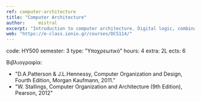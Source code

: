 ```yaml
---
ref: computer-architecture
title: "Computer Architecture"
author: 	mistral
excerpt: "Introduction to computer architecture. Digital logic, combinatorial and sequential logical circuits. Instruction set architectures. Instruction types, machine cycle and instruction execution. CISC and RISC architectures. Central Processing Unit (CPU). Performance and benchmarking. Instruction level parallelism and pipelining. Superscalar and VLIW processors. Main memory technologies. Memory hierarchies and cache memories. Virtual memory. Input-Output devices, buses and controllers. Interrupts and DMA techniques."
web: "https://e-class.ionio.gr/courses/DCS114/"
---
```


code: ΗΥ500
semester: 3
type: "Υποχρεωτικό"
hours: 4
extra: 2L
ects: 6

Βιβλιογραφία: 
  - "D.A.Patterson & J.L.Hennessy, Computer Organization and Design, Fourth Edition, Morgan Kaufmann, 2011."
  - "W. Stallings, Computer Organization and Architecture (9th Edition), Pearson, 2012"
  
